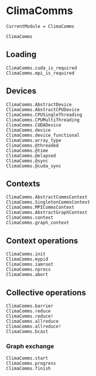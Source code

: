 # ClimaComms

```@meta
CurrentModule = ClimaComms
```

```@docs
ClimaComms
```

## Loading

```@docs
ClimaComms.cuda_is_required
ClimaComms.mpi_is_required
```

## Devices

```@docs
ClimaComms.AbstractDevice
ClimaComms.AbstractCPUDevice
ClimaComms.CPUSingleThreading
ClimaComms.CPUMultiThreading
ClimaComms.CUDADevice
ClimaComms.device
ClimaComms.device_functional
ClimaComms.array_type
ClimaComms.@threaded
ClimaComms.@time
ClimaComms.@elapsed
ClimaComms.@sync
ClimaComms.@cuda_sync
```

## Contexts

```@docs
ClimaComms.AbstractCommsContext
ClimaComms.SingletonCommsContext
ClimaComms.MPICommsContext
ClimaComms.AbstractGraphContext
ClimaComms.context
ClimaComms.graph_context
```

## Context operations

```@docs
ClimaComms.init
ClimaComms.mypid
ClimaComms.iamroot
ClimaComms.nprocs
ClimaComms.abort
```

## Collective operations

```@docs
ClimaComms.barrier
ClimaComms.reduce
ClimaComms.reduce!
ClimaComms.allreduce
ClimaComms.allreduce!
ClimaComms.bcast
```

### Graph exchange

```@docs
ClimaComms.start
ClimaComms.progress
ClimaComms.finish
```
